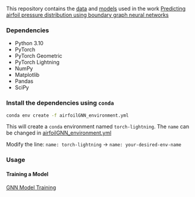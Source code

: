 This repository contains the [data](./data/) and [models](./models/) used in the work <a href="https://arxiv.org/abs/2503.18638" target="_blank">Predicting airfoil pressure distribution using boundary graph neural networks</a>

### Dependencies

- Python 3.10
- PyTorch
- PyTorch Geometric
- PyTorch Lightning
- NumPy
- Matplotlib
- Pandas
- SciPy

### Install the dependencies using `conda`

```bash
conda env create -f airfoilGNN_environment.yml 
```

This will create a `conda` environment named `torch-lightning`. The `name` can be changed in [airfoilGNN_environment.yml](airfoilGNN_environment.yml)

Modify the line: `name: torch-lightning` -> `name: your-desired-env-name`

### Usage

#### Training a Model

[GNN Model Training](models/README.md)